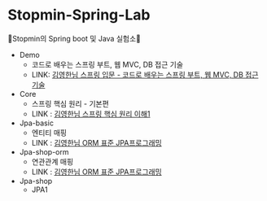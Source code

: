 # Stopmin-Spring-Lab
🌱Stopmin의 Spring boot 및 Java 실험소🌱
- Demo
  - 코드로 배우는 스프링 부트, 웹 MVC, DB 접근 기술
  - LINK: [김영한님 스프링 입문 - 코드로 배우는 스프링 부트, 웹 MVC, DB 접근 기술 ](https://www.inflearn.com/course/%EC%8A%A4%ED%94%84%EB%A7%81-%EC%9E%85%EB%AC%B8-%EC%8A%A4%ED%94%84%EB%A7%81%EB%B6%80%ED%8A%B8/dashboard)
- Core
  - 스프링 핵심 원리 - 기본편
  - LINK : [김영한님 스프링 핵심 원리 이해1](https://www.inflearn.com/course/%EC%8A%A4%ED%94%84%EB%A7%81-%ED%95%B5%EC%8B%AC-%EC%9B%90%EB%A6%AC-%EA%B8%B0%EB%B3%B8%ED%8E%B8)
- Jpa-basic
  - 엔티티 매핑
  - LINK : [김영한님 ORM 표준 JPA프로그래밍](https://www.inflearn.com/course/ORM-JPA-Basic/dashboard)
- Jpa-shop-orm
  - 연관관계 매핑
  - LINK : [김영한님 ORM 표준 JPA프로그래밍](https://www.inflearn.com/course/ORM-JPA-Basic/dashboard)
- Jpa-shop
  - JPA1
   
